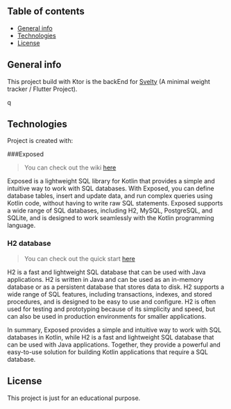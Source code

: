 ## Table of contents
* [General info](#general-info)
* [Technologies](#technologies)
* [License](#license)

## General info
This project build with Ktor is the backEnd for [Svelty](https://github.com/AlexKTP/Svelty) (A minimal weight tracker / Flutter Project).

q
## Technologies
Project is created with:

###Exposed 
>You can check out the wiki [here](https://www.h2database.com/html/quickstart.html)

Exposed is a lightweight SQL library for Kotlin that provides a simple and intuitive way to work with SQL databases. With Exposed, you can define database tables, insert and update data, and run complex queries using Kotlin code, without having to write raw SQL statements. Exposed supports a wide range of SQL databases, including H2, MySQL, PostgreSQL, and SQLite, and is designed to work seamlessly with the Kotlin programming language.

### H2 database
>You can check out the quick start [here](https://www.h2database.com/html/quickstart.html)

H2 is a fast and lightweight SQL database that can be used with Java applications. H2 is written in Java and can be used as an in-memory database or as a persistent database that stores data to disk. H2 supports a wide range of SQL features, including transactions, indexes, and stored procedures, and is designed to be easy to use and configure. H2 is often used for testing and prototyping because of its simplicity and speed, but can also be used in production environments for smaller applications.

In summary, Exposed provides a simple and intuitive way to work with SQL databases in Kotlin, while H2 is a fast and lightweight SQL database that can be used with Java applications. Together, they provide a powerful and easy-to-use solution for building Kotlin applications that require a SQL database.

## License
This project is just for an educational purpose.

